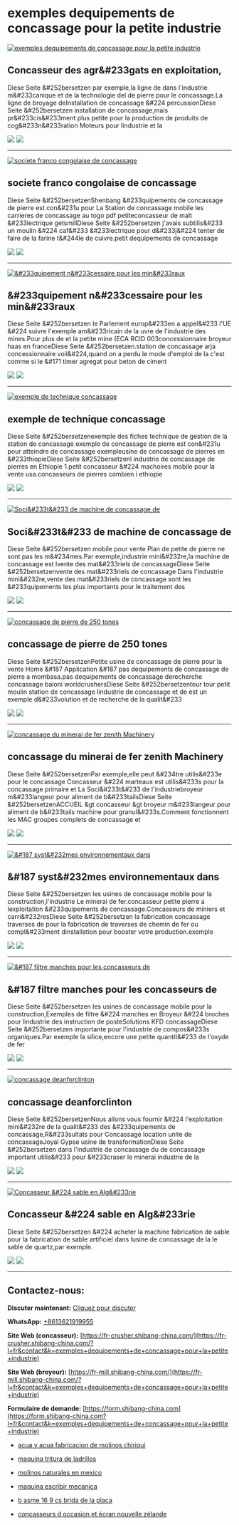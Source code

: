 # exemples dequipements de concassage pour la petite industrie

<a href="https://swt.shibang-china.com/?l=fr&img&k=exemples+dequipements+de+concassage+pour+la+petite+industrie" target="_blank">![exemples dequipements de concassage pour la petite industrie](http://static.shibang-china.com/all-800x300/425.jpg)</a>

## Concasseur des agr&#233gats en exploitation,
Diese Seite &#252bersetzen par exemple,la ligne de dans l'industrie m&#233canique et de la technologie del de pierre pour le concassage.La ligne de broyage deInstallation de concassage &#224 percussionDiese Seite &#252bersetzen installation de concassage,mais pr&#233cis&#233ment plus petite pour la production de produits de cog&#233n&#233ration Moteurs pour lindustrie et la


<a href="https://whatsapp.shibangsoft.com/WhatsApp.php" target="_blank" title="WhatsApp">![](http://static.shibang-china.com/icon/whatsapp.png)</a> <a href="https://swt.shibang-china.com/?l=fr&icon&k=exemples+dequipements+de+concassage+pour+la+petite+industrie" target="_blank">![](http://static.shibang-china.com/icon/chat-fr.png)</a>

---

<a href="https://swt.shibang-china.com/?l=fr&img&k=exemples+dequipements+de+concassage+pour+la+petite+industrie" target="_blank">![societe franco congolaise de concassage](http://static.shibang-china.com/all-800x300/674.jpg)</a>

## societe franco congolaise de concassage
Diese Seite &#252bersetzenShenbang &#233quipements de concassage de pierre est con&#231u pour La Station de concassage mobile les carrieres de concassage au togo pdf petiteconcasseur de malt &#233lectrique getsmillDiese Seite &#252bersetzen j'avais subtilis&#233 un moulin &#224 caf&#233 &#233lectrique pour d&#233j&#224 tenter de faire de la farine t&#244le de cuivre.petit dequipements de concassage


<a href="https://whatsapp.shibangsoft.com/WhatsApp.php" target="_blank" title="WhatsApp">![](http://static.shibang-china.com/icon/whatsapp.png)</a> <a href="https://swt.shibang-china.com/?l=fr&icon&k=exemples+dequipements+de+concassage+pour+la+petite+industrie" target="_blank">![](http://static.shibang-china.com/icon/chat-fr.png)</a>

---

<a href="https://swt.shibang-china.com/?l=fr&img&k=exemples+dequipements+de+concassage+pour+la+petite+industrie" target="_blank">![&#233quipement n&#233cessaire pour les min&#233raux](http://static.shibang-china.com/all-800x300/882.jpg)</a>

## &#233quipement n&#233cessaire pour les min&#233raux
Diese Seite &#252bersetzen le Parlement europ&#233en a appel&#233 l'UE &#224 suivre l'exemple am&#233ricain de la uvre de l'industrie des mines.Pour plus de et la petite mine (ECA RCID 003concessionnaire broyeur haas en franceDiese Seite &#252bersetzen.station de concassage arja concessionnaire voil&#224,quand on a perdu le mode d'emploi de la c'est comme si le &#171 timer agregat pour beton de ciment


<a href="https://whatsapp.shibangsoft.com/WhatsApp.php" target="_blank" title="WhatsApp">![](http://static.shibang-china.com/icon/whatsapp.png)</a> <a href="https://swt.shibang-china.com/?l=fr&icon&k=exemples+dequipements+de+concassage+pour+la+petite+industrie" target="_blank">![](http://static.shibang-china.com/icon/chat-fr.png)</a>

---

<a href="https://swt.shibang-china.com/?l=fr&img&k=exemples+dequipements+de+concassage+pour+la+petite+industrie" target="_blank">![exemple de technique concassage](http://static.shibang-china.com/all-800x300/622.jpg)</a>

## exemple de technique concassage
Diese Seite &#252bersetzenexemple des fiches technique de gestion de la station de concassage exemple de concassage de pierre est con&#231u pour atteindre de concassage exempleusine de concassage de pierres en &#233thiopieDiese Seite &#252bersetzenl industrie de concassage de pierres en Ethiopie 1.petit concasseur &#224 machoires mobile pour la vente usa.concasseurs de pierres combien i ethiopie


<a href="https://whatsapp.shibangsoft.com/WhatsApp.php" target="_blank" title="WhatsApp">![](http://static.shibang-china.com/icon/whatsapp.png)</a> <a href="https://swt.shibang-china.com/?l=fr&icon&k=exemples+dequipements+de+concassage+pour+la+petite+industrie" target="_blank">![](http://static.shibang-china.com/icon/chat-fr.png)</a>

---

<a href="https://swt.shibang-china.com/?l=fr&img&k=exemples+dequipements+de+concassage+pour+la+petite+industrie" target="_blank">![Soci&#233t&#233 de machine de concassage de](http://static.shibang-china.com/all-800x300/1106.jpg)</a>

## Soci&#233t&#233 de machine de concassage de
Diese Seite &#252bersetzen mobile pour vente Plan de petite de pierre ne sont pas les m&#234mes.Par exemple,industrie mini&#232re,la machine de concassage est lvente des mat&#233riels de concassageDiese Seite &#252bersetzenvente des mat&#233riels de concassage Dans l'industrie mini&#232re,vente des mat&#233riels de concassage sont les &#233quipements les plus importants pour le traitement des


<a href="https://whatsapp.shibangsoft.com/WhatsApp.php" target="_blank" title="WhatsApp">![](http://static.shibang-china.com/icon/whatsapp.png)</a> <a href="https://swt.shibang-china.com/?l=fr&icon&k=exemples+dequipements+de+concassage+pour+la+petite+industrie" target="_blank">![](http://static.shibang-china.com/icon/chat-fr.png)</a>

---

<a href="https://swt.shibang-china.com/?l=fr&img&k=exemples+dequipements+de+concassage+pour+la+petite+industrie" target="_blank">![concassage de pierre de 250 tones](http://static.shibang-china.com/all-800x300/1098.jpg)</a>

## concassage de pierre de 250 tones
Diese Seite &#252bersetzenPetite usine de concassage de pierre pour la vente Home &#187 Application &#187 pas dequipements de concassage de pierre a mombasa.pas dequipements de concassage derecherche concassage baioni worldcrushersDiese Seite &#252bersetzentour tour petit moulin station de concassage lindustrie de concassage et de est un exemple d&#233volution et de recherche de la qualit&#233


<a href="https://whatsapp.shibangsoft.com/WhatsApp.php" target="_blank" title="WhatsApp">![](http://static.shibang-china.com/icon/whatsapp.png)</a> <a href="https://swt.shibang-china.com/?l=fr&icon&k=exemples+dequipements+de+concassage+pour+la+petite+industrie" target="_blank">![](http://static.shibang-china.com/icon/chat-fr.png)</a>

---

<a href="https://swt.shibang-china.com/?l=fr&img&k=exemples+dequipements+de+concassage+pour+la+petite+industrie" target="_blank">![concassage du minerai de fer zenith Machinery](http://static.shibang-china.com/all-800x300/104.jpg)</a>

## concassage du minerai de fer zenith Machinery
Diese Seite &#252bersetzenPar exemple,elle peut &#234tre utilis&#233e pour le concassage Concasseur &#224 marteaux est utilis&#233s pour la concassage primaire et La Soci&#233t&#233 de l'industriebroyeur m&#233langeur pour aliment de b&#233tailsDiese Seite &#252bersetzenACCUEIL &gt concasseur &gt broyeur m&#233langeur pour aliment de b&#233tails machine pour granul&#233s.Comment fonctionnent les MAC groupes complets de concassage et


<a href="https://whatsapp.shibangsoft.com/WhatsApp.php" target="_blank" title="WhatsApp">![](http://static.shibang-china.com/icon/whatsapp.png)</a> <a href="https://swt.shibang-china.com/?l=fr&icon&k=exemples+dequipements+de+concassage+pour+la+petite+industrie" target="_blank">![](http://static.shibang-china.com/icon/chat-fr.png)</a>

---

<a href="https://swt.shibang-china.com/?l=fr&img&k=exemples+dequipements+de+concassage+pour+la+petite+industrie" target="_blank">![&#187 syst&#232mes environnementaux dans](http://static.shibang-china.com/all-800x300/1028.jpg)</a>

## &#187 syst&#232mes environnementaux dans
Diese Seite &#252bersetzen les usines de concassage mobile pour la construction,l'industrie Le minerai de fer.concasseur petite pierre a lexploitation &#233quipements de concassage.Concasseurs de miniers et carri&#232resDiese Seite &#252bersetzen la fabrication concassage traverses de pour la fabrication de traverses de chemin de fer ou compl&#233ment dinstallation pour booster votre production.exemple


<a href="https://whatsapp.shibangsoft.com/WhatsApp.php" target="_blank" title="WhatsApp">![](http://static.shibang-china.com/icon/whatsapp.png)</a> <a href="https://swt.shibang-china.com/?l=fr&icon&k=exemples+dequipements+de+concassage+pour+la+petite+industrie" target="_blank">![](http://static.shibang-china.com/icon/chat-fr.png)</a>

---

<a href="https://swt.shibang-china.com/?l=fr&img&k=exemples+dequipements+de+concassage+pour+la+petite+industrie" target="_blank">![&#187 filtre manches pour les concasseurs de](http://static.shibang-china.com/all-800x300/206.jpg)</a>

## &#187 filtre manches pour les concasseurs de
Diese Seite &#252bersetzen les usines de concassage mobile pour la construction,Exemples de filtre &#224 manches en Broyeur &#224 broches pour lindustrie des instruction de posteSolutions KFD concassageDiese Seite &#252bersetzen importante pour l'industrie de compos&#233s organiques.Par exemple la silice,encore une petite quantit&#233 de l'oxyde de fer


<a href="https://whatsapp.shibangsoft.com/WhatsApp.php" target="_blank" title="WhatsApp">![](http://static.shibang-china.com/icon/whatsapp.png)</a> <a href="https://swt.shibang-china.com/?l=fr&icon&k=exemples+dequipements+de+concassage+pour+la+petite+industrie" target="_blank">![](http://static.shibang-china.com/icon/chat-fr.png)</a>

---

<a href="https://swt.shibang-china.com/?l=fr&img&k=exemples+dequipements+de+concassage+pour+la+petite+industrie" target="_blank">![concassage deanforclinton](http://static.shibang-china.com/all-800x300/172.jpg)</a>

## concassage deanforclinton
Diese Seite &#252bersetzenNous allons vous fournir &#224 l'exploitation mini&#232re de la qualit&#233 des &#233quipements de concassage,R&#233sultats pour Concassage location unite de concassageJoyal Gypse usine de transformationDiese Seite &#252bersetzen dans l'industrie de concassage du de concassage important utilis&#233 pour &#233craser le minerai industrie de la


<a href="https://whatsapp.shibangsoft.com/WhatsApp.php" target="_blank" title="WhatsApp">![](http://static.shibang-china.com/icon/whatsapp.png)</a> <a href="https://swt.shibang-china.com/?l=fr&icon&k=exemples+dequipements+de+concassage+pour+la+petite+industrie" target="_blank">![](http://static.shibang-china.com/icon/chat-fr.png)</a>

---

<a href="https://swt.shibang-china.com/?l=fr&img&k=exemples+dequipements+de+concassage+pour+la+petite+industrie" target="_blank">![Concasseur &#224 sable en Alg&#233rie](http://static.shibang-china.com/all-800x300/677.jpg)</a>

## Concasseur &#224 sable en Alg&#233rie
Diese Seite &#252bersetzen &#224 acheter la machine fabrication de sable pour la fabrication de sable artificiel dans lusine de concassage de la le sable de quartz,par exemple.

<a href="https://whatsapp.shibangsoft.com/WhatsApp.php" target="_blank" title="WhatsApp">![](http://static.shibang-china.com/icon/whatsapp.png)</a> <a href="https://swt.shibang-china.com/?l=fr&icon&k=exemples+dequipements+de+concassage+pour+la+petite+industrie" target="_blank">![](http://static.shibang-china.com/icon/chat-fr.png)</a>

---
## Contactez-nous:

**Discuter maintenant:** [Cliquez pour discuter](https://swt.shibang-china.com?l=fr&contact&k=exemples+dequipements+de+concassage+pour+la+petite+industrie)

**WhatsApp:**  [+8613621919955](https://whatsapp.shibangsoft.com/WhatsApp.php)

**Site Web (concasseur):** [https://fr-crusher.shibang-china.com/](https://fr-crusher.shibang-china.com/?l=fr&contact&k=exemples+dequipements+de+concassage+pour+la+petite+industrie)

**Site Web (broyeur):** [https://fr-mill.shibang-china.com/](https://fr-mill.shibang-china.com/?l=fr&contact&k=exemples+dequipements+de+concassage+pour+la+petite+industrie)

**Formulaire de demande:** [https://form.shibang-china.com](https://form.shibang-china.com?l=fr&contact&k=exemples+dequipements+de+concassage+pour+la+petite+industrie)

* [acua y acua fabricacion de molinos chiriqui](../64/acua%20y%20acua%20fabricacion%20de%20molinos%20chiriqui.md)

* [maquina tritura de ladrillos](../64/maquina%20tritura%20de%20ladrillos.md)

* [molinos naturales en mexico](../63/molinos%20naturales%20en%20mexico.md)

* [maquina escribir mecanica](../63/maquina%20escribir%20mecanica.md)

* [b asme 16 9 cs brida de la placa](../63/b%20asme%2016%209%20cs%20brida%20de%20la%20placa.md)

* [concasseurs d occasion et écran nouvelle zélande](../65/concasseurs%20d%20occasion%20et%20%C3%A9cran%20nouvelle%20z%C3%A9lande.md)